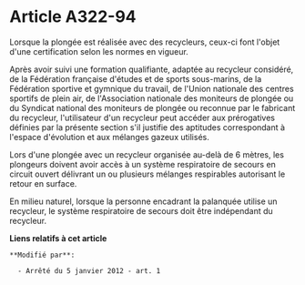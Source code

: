 # Article A322-94

Lorsque la plongée est réalisée avec des recycleurs, ceux-ci font l'objet d'une certification selon les normes en vigueur. 

Après avoir suivi une formation qualifiante, adaptée au recycleur considéré, de la Fédération française d'études et de sports
sous-marins, de la Fédération sportive et gymnique du travail, de l'Union nationale des centres sportifs de plein air, de
l'Association nationale des moniteurs de plongée ou du Syndicat national des moniteurs de plongée ou reconnue par le
fabricant du recycleur, l'utilisateur d'un recycleur peut accéder aux prérogatives définies par la présente section s'il
justifie des aptitudes correspondant à l'espace d'évolution et aux mélanges gazeux utilisés. 

Lors d'une plongée avec un recycleur organisée au-delà de 6 mètres, les plongeurs doivent avoir accès à un système
respiratoire de secours en circuit ouvert délivrant un ou plusieurs mélanges respirables autorisant le retour en surface. 

En milieu naturel, lorsque la personne encadrant la palanquée utilise un recycleur, le système respiratoire de secours doit
être indépendant du recycleur.

**Liens relatifs à cet article**

	**Modifié par**:

	  - Arrêté du 5 janvier 2012 - art. 1
